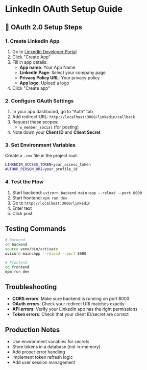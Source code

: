 # LinkedIn OAuth Setup Guide

## 🔐 **OAuth 2.0 Setup Steps**

### **1. Create LinkedIn App**

1. Go to [LinkedIn Developer Portal](https://www.linkedin.com/developers/)
2. Click "Create App"
3. Fill in app details:
   - **App name**: Your App Name
   - **LinkedIn Page**: Select your company page
   - **Privacy Policy URL**: Your privacy policy
   - **App logo**: Upload a logo
4. Click "Create app"

### **2. Configure OAuth Settings**

1. In your app dashboard, go to "Auth" tab
2. Add redirect URL: `http://localhost:3000/linkedin/callback`
3. Request these scopes:
   - `w_member_social` (for posting)
4. Note down your **Client ID** and **Client Secret**

### **3. Set Environment Variables**

Create a `.env` file in the project root:

```bash
LINKEDIN_ACCESS_TOKEN=your_access_token
AUTHOR_PERSON_URI=your_profile_id
```

### **4. Test the Flow**

1. Start backend: `uvicorn backend.main:app --reload --port 8000`
2. Start frontend: `npm run dev`
3. Go to `http://localhost:3000/linkedin`
4. Enter text
5. Click post

## **Testing Commands**

```bash
# Backend
cd backend
source venv/bin/activate
uvicorn main:app --reload --port 8000

# Frontend
cd frontend
npm run dev
```

## **Troubleshooting**

- **CORS errors**: Make sure backend is running on port 8000
- **OAuth errors**: Check your redirect URI matches exactly
- **API errors**: Verify your LinkedIn app has the right permissions
- **Token errors**: Check that your client ID/secret are correct

## **Production Notes**

- Use environment variables for secrets
- Store tokens in a database (not in-memory)
- Add proper error handling
- Implement token refresh logic
- Add user session management
